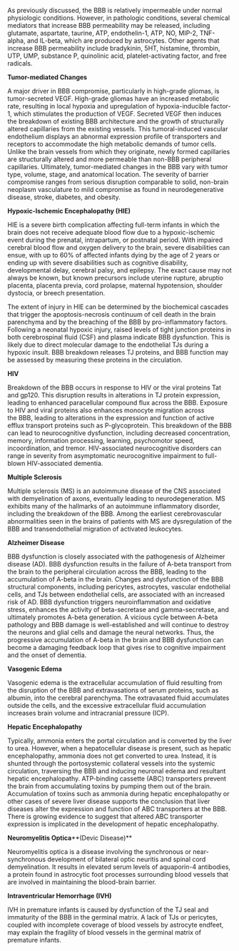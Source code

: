 As previously discussed, the BBB is relatively impermeable under normal physiologic conditions. However, in pathologic conditions, several chemical mediators that increase BBB permeability may be released, including glutamate, aspartate, taurine, ATP, endothelin-1, ATP, NO, MIP-2, TNF-alpha, and IL-beta, which are produced by astrocytes. Other agents that increase BBB permeability include bradykinin, 5HT, histamine, thrombin, UTP, UMP, substance P, quinolinic acid, platelet-activating factor, and free radicals.

**Tumor-mediated Changes**

A major driver in BBB compromise, particularly in high-grade gliomas, is tumor-secreted VEGF. High-grade gliomas have an increased metabolic rate, resulting in local hypoxia and upregulation of hypoxia-inducible factor-1, which stimulates the production of VEGF. Secreted VEGF then induces the breakdown of existing BBB architecture and the growth of structurally altered capillaries from the existing vessels. This tumoral-induced vascular endothelium displays an abnormal expression profile of transporters and receptors to accommodate the high metabolic demands of tumor cells. Unlike the brain vessels from which they originate, newly formed capillaries are structurally altered and more permeable than non-BBB peripheral capillaries. Ultimately, tumor-mediated changes in the BBB vary with tumor type, volume, stage, and anatomical location. The severity of barrier compromise ranges from serious disruption comparable to solid, non-brain neoplasm vasculature to mild compromise as found in neurodegenerative disease, stroke, diabetes, and obesity.

**Hypoxic-Ischemic Encephalopathy (HIE)**

HIE is a severe birth complication affecting full-term infants in which the brain does not receive adequate blood flow due to a hypoxic-ischemic event during the prenatal, intrapartum, or postnatal period. With impaired cerebral blood flow and oxygen delivery to the brain, severe disabilities can ensue, with up to 60% of affected infants dying by the age of 2 years or ending up with severe disabilities such as cognitive disability, developmental delay, cerebral palsy, and epilepsy. The exact cause may not always be known, but known precursors include uterine rupture, abruptio placenta, placenta previa, cord prolapse, maternal hypotension, shoulder dystocia, or breech presentation.

The extent of injury in HIE can be determined by the biochemical cascades that trigger the apoptosis-necrosis continuum of cell death in the brain parenchyma and by the breaching of the BBB by pro-inflammatory factors. Following a neonatal hypoxic injury, raised levels of tight junction proteins in both cerebrospinal fluid (CSF) and plasma indicate BBB dysfunction. This is likely due to direct molecular damage to the endothelial TJs during a hypoxic insult. BBB breakdown releases TJ proteins, and BBB function may be assessed by measuring these proteins in the circulation.

**HIV**

Breakdown of the BBB occurs in response to HIV or the viral proteins Tat and gp120. This disruption results in alterations in TJ protein expression, leading to enhanced paracellular compound flux across the BBB. Exposure to HIV and viral proteins also enhances monocyte migration across the BBB, leading to alterations in the expression and function of active efflux transport proteins such as P-glycoprotein. This breakdown of the BBB can lead to neurocognitive dysfunction, including decreased concentration, memory, information processing, learning, psychomotor speed, incoordination, and tremor. HIV-associated neurocognitive disorders can range in severity from asymptomatic neurocognitive impairment to full-blown HIV-associated dementia.

**Multiple Sclerosis**

Multiple sclerosis (MS) is an autoimmune disease of the CNS associated with demyelination of axons, eventually leading to neurodegeneration. MS exhibits many of the hallmarks of an autoimmune inflammatory disorder, including the breakdown of the BBB. Among the earliest cerebrovascular abnormalities seen in the brains of patients with MS are dysregulation of the BBB and transendothelial migration of activated leukocytes.

**Alzheimer Disease**

BBB dysfunction is closely associated with the pathogenesis of Alzheimer disease (AD). BBB dysfunction results in the failure of A-beta transport from the brain to the peripheral circulation across the BBB, leading to the accumulation of A-beta in the brain. Changes and dysfunction of the BBB structural components, including pericytes, astrocytes, vascular endothelial cells, and TJs between endothelial cells, are associated with an increased risk of AD. BBB dysfunction triggers neuroinflammation and oxidative stress, enhances the activity of beta-secretase and gamma-secretase, and ultimately promotes A-beta generation. A vicious cycle between A-beta pathology and BBB damage is well-established and will continue to destroy the neurons and glial cells and damage the neural networks. Thus, the progressive accumulation of A-beta in the brain and BBB dysfunction can become a damaging feedback loop that gives rise to cognitive impairment and the onset of dementia.

**Vasogenic Edema**

Vasogenic edema is the extracellular accumulation of fluid resulting from the disruption of the BBB and extravasations of serum proteins, such as albumin, into the cerebral parenchyma. The extravasated fluid accumulates outside the cells, and the excessive extracellular fluid accumulation increases brain volume and intracranial pressure (ICP).

**Hepatic Encephalopathy**

Typically, ammonia enters the portal circulation and is converted by the liver to urea. However, when a hepatocellular disease is present, such as hepatic encephalopathy, ammonia does not get converted to urea. Instead, it is shunted through the portosystemic collateral vessels into the systemic circulation, traversing the BBB and inducing neuronal edema and resultant hepatic encephalopathy. ATP-binding cassette (ABC) transporters prevent the brain from accumulating toxins by pumping them out of the brain. Accumulation of toxins such as ammonia during hepatic encephalopathy or other cases of severe liver disease supports the conclusion that liver diseases alter the expression and function of ABC transporters at the BBB. There is growing evidence to suggest that altered ABC transporter expression is implicated in the development of hepatic encephalopathy.

**Neuromyelitis Optica****(Devic Disease)**

Neuromyelitis optica is a disease involving the synchronous or near-synchronous development of bilateral optic neuritis and spinal cord demyelination. It results in elevated serum levels of aquaporin-4 antibodies, a protein found in astrocytic foot processes surrounding blood vessels that are involved in maintaining the blood-brain barrier.

**Intraventricular Hemorrhage (IVH)**

IVH in premature infants is caused by dysfunction of the TJ seal and immaturity of the BBB in the germinal matrix. A lack of TJs or pericytes, coupled with incomplete coverage of blood vessels by astrocyte endfeet, may explain the fragility of blood vessels in the germinal matrix of premature infants.